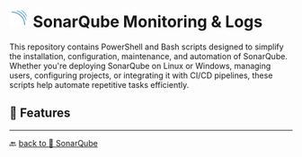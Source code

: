 # <img src="../../Assets/pics/SonarQube.svg" width="35"> SonarQube Monitoring & Logs

This repository contains PowerShell and Bash scripts designed to simplify the installation, configuration, maintenance, and automation of SonarQube. Whether you're deploying SonarQube on Linux or Windows, managing users, configuring projects, or integrating it with CI/CD pipelines, these scripts help automate repetitive tasks efficiently.

## 🚀 Features

---

🔙 [back to 📂 SonarQube](../)
